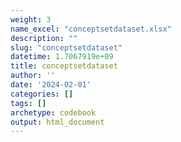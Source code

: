 ```yaml
---
weight: 3
name_excel: "conceptsetdataset.xlsx"
description: ""
slug: "conceptsetdataset"
datetime: 1.7067919e+09
title: conceptsetdataset
author: ''
date: '2024-02-01'
categories: []
tags: []
archetype: codebook
output: html_document
---
```


<div class="tabcontent"></div>

